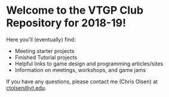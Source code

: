# Welcome to the VTGP Club Repository for 2018-19!

Here you'll (eventually) find:
- Meeting starter projects
- Finished Tutorial projects
- Helpful links to game design and programming articles/sites
- Information on meetings, workshops, and game jams

If you have any questions, please contact me (Chris Olsen) at ctolsen@vt.edu.
